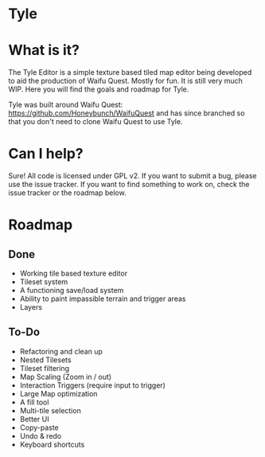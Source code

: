 Tyle
====

# What is it?

The Tyle Editor is a simple texture based tiled map editor being developed to aid the production of Waifu Quest. Mostly for fun. It is still very much WIP. Here you will find the goals and roadmap for Tyle.

Tyle was built around Waifu Quest: https://github.com/Honeybunch/WaifuQuest and has since branched so that you don't need to clone Waifu Quest to use Tyle. 

# Can I help?

Sure! All code is licensed under GPL v2. If you want to submit a bug, please use the issue tracker. If you want to find something to work on, check the issue tracker or the roadmap below. 

# Roadmap

## Done

* Working tile based texture editor
* Tileset system
* A functioning save/load system
* Ability to paint impassible terrain and trigger areas
* Layers 

## To-Do

* Refactoring and clean up
* Nested Tilesets
* Tileset filtering
* Map Scaling (Zoom in / out)
* Interaction Triggers (require input to trigger)
* Large Map optimization
* A fill tool
* Multi-tile selection
* Better UI
* Copy-paste
* Undo & redo
* Keyboard shortcuts
